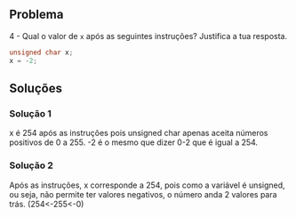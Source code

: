 ﻿## Problema

4 - Qual o valor de `x` após as seguintes instruções? Justifica a tua
resposta.

```c
unsigned char x;
x = -2;
```

## Soluções

### Solução 1

x é 254 após as instruções pois unsigned char apenas aceita números positivos de 0 a 255. -2 é o mesmo que dizer 0-2 que é igual a 254.

### Solução 2

Após as instruções, x corresponde a 254, pois como a variável é unsigned, ou seja, não permite ter valores negativos, o número anda 2 valores para trás. (254<-255<-0)
